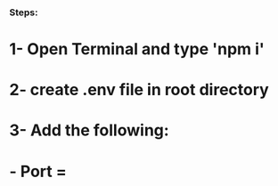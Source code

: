 ### Steps:

# 1- Open Terminal and type 'npm i'
# 2- create .env file in root directory
# 3- Add the following:
   # - Port = <Your Port>
